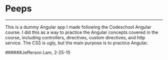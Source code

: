 # Peeps
---
This is a dummy Angular app I made following the Codeschool Angular course. I did this as a way to practice the Angular concepts covered in the course, including controllers, directives, custom directives, and http service. The CSS is ugly, but the main purpose is to practice Angular.

######Jefferson Lam, 2-25-15